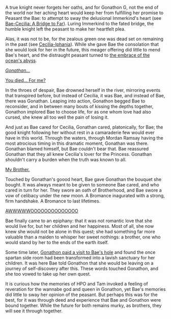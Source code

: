 <!-- title: A Bromance of Eternity Borne Under the Light of the New Moon -->

A true knight never forgets her oaths, and for Gonathon G, not the end of the world nor her aching heart would keep her from fulfilling her promise to Peasant the Bae: to attempt to sway the delusional Immerkind's heart (see [Bae-Cecilia: A Bridge to Far](#edge:cecilia-bae)). Luring Immerkind to the fated bridge, the humble knight left the peasant to make her heartfelt plea.

Alas, it was not to be, for the zealous green one was dead set on remaining in the past (see [Cecilia-Iphania](#edge:cecilia-iphania)). While she gave Bae the consolation that she would look for her in the future, this meager offering did little to mend Bae's heart, and the distraught peasant turned to [the embrace of the ocean's abyss](https://youtu.be/Br6dvhVJ_IE?t=4887).

[_Gonathan..._](https://youtu.be/Br6dvhVJ_IE?t=4887)

[You died... For me?](https://youtu.be/Br6dvhVJ_IE?t=4911)

In the throes of despair, Bae drowned herself in the river, mirroring events that transpired before, but instead of Cecilia, it was Bae, and instead of Bae, there was Gonathan. Leaping into action, Gonathon begged Bae to reconsider, and in between many bouts of kissing the depths together, Gonathon implored Bae to choose life, for as one whom love had also cursed, she knew all too well the pain of losing it.

And just as Bae cared for Cecilia, Gonathan cared, platonically, for Bae; the good knight following her without rest in a camaraderie few would ever have in this world. Through the waters, through Mordan Ramsay having the most atrocious timing in this dramatic moment, Gonathan was there. Gonathan blamed himself, but Bae couldn't bear that. Bae reassured Gonathan that they all knew Cecilia's lover for the Princess. Gonathan shouldn't carry a burden when the truth was known to all.

[My Brother.](https://youtu.be/Br6dvhVJ_IE?t=5214)

Touched by Gonathan's goood heart, Bae gave Gonathan the bouquet she bought. It was always meant to be given to someone Bae cared, and who cared in turn for her. They swore an oath of Brotherhood, and Bae swore a vow of celibacy under the new moon. A Bromance inagurated with a strong, firm handshake. A Bromance to last lifetimes.

[AWWWWWOOOOOOOOOOOOOO](https://youtu.be/Br6dvhVJ_IE?t=5329)

Bae finally came to an epiphany: that it was not romantic love that she would live for, but her children and her happiness. Most of all, she now knew she would not be alone in this quest; she had something far more valuable than a maiden to whisper her sweet nothings: a brother, one who would stand by her to the ends of the earth itself.

Some time later, [Gonathon paid a visit to Bae's hole](https://youtu.be/Br6dvhVJ_IE?t=10130) and found the once spartan side room had been transformed into a lavish sanctuary for her children. It was here Bae told Gonathon that she would be leaving on a journey of self-discovery after this. These words touched Gonathon, and she too vowed to take up her own quest.

It is curious how the memories of HPO and Tam invoked a feeling of reveration for the wannabe god and queen in Gonathon, yet Bae's memories did little to sway her opinion of the peasant. But perhaps this was for the best, for it was through deed and experience that Bae and Gonathon were bound together. While the future for both remains murky, as brothers, they will see it through together.
